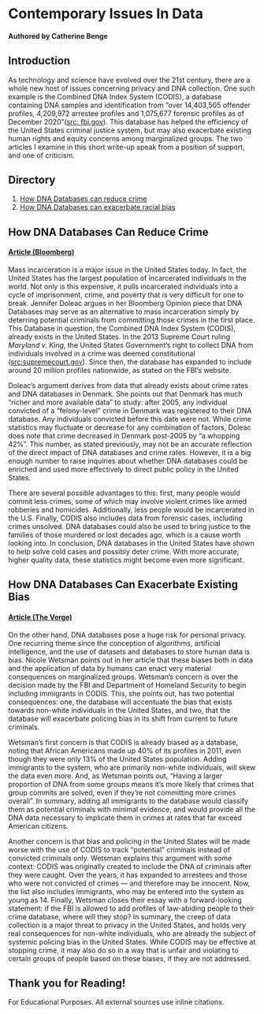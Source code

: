 # Contemporary Issues In Data
#### Authored by Catherine Benge


## Introduction
As technology and science have evolved over the 21st century, there are a whole new host of issues concerning privacy and DNA collection. One such example is the Combined DNA Index System (CODIS), a database containing DNA samples and identification from “over 14,403,505 offender profiles, 4,209,972 arrestee profiles and 1,075,677 forensic profiles as of December 2020”([src: fbi.gov](https://www.fbi.gov/services/laboratory/biometric-analysis/codis/ndis-statistics)). This database has helped the efficiency of the United States criminal justice system, but may also exacerbate existing human rights and equity concerns among marginalized groups. The two articles I examine in this short write-up speak from a position of support, and one of criticism. 

## Directory
1. [How DNA Databases can reduce crime](#one)
2. [How DNA Databases can exacerbate racial bias](#two)

## How DNA Databases Can Reduce Crime<a name="one"></a>
#### [Article (Bloomberg)](https://www.bloomberg.com/opinion/articles/2021-02-01/dna-databases-are-better-crime-deterrent-than-long-prison-time)

Mass incarceration is a major issue in the United States today. In fact, the United States has the largest population of incarcerated individuals in the world. Not only is this expensive, it pulls incarcerated individuals into a cycle of imprisonment, crime, and poverty that is very difficult for one to break. Jennifer Doleac argues in her Bloomberg Opinion piece that DNA Databases may serve as an alternative to mass incarceration simply by deterring potential criminals from committing those crimes in the first place. This Database in question, the Combined DNA Index System (CODIS), already exists in the United States. In the 2013 Supreme Court ruling _Maryland v. King_, the United States Government’s right to collect DNA from individuals involved in a crime was deemed constitutional ([src:supremecourt.gov](https://www.supremecourt.gov/opinions/12pdf/12-207_d18e.pdf)). Since then, the database has expanded to include around 20 million profiles nationwide, as stated on the FBI’s website. 

Doleac’s argument derives from data that already exists about crime rates and DNA databases in Denmark. She points out that Denmark has much “richer and more available data” to study: after 2005, any individual convicted of a “felony-level” crime in Denmark was registered to their DNA database. Any individuals convicted before this date were not. While crime statistics may fluctuate or decrease for any combination of factors, Doleac does note that crime decreased in Denmark post-2005 by “a whopping 42%”. This number, as stated previously, may not be an accurate reflection of the direct impact of DNA databases and crime rates. However, it is a big enough number to raise inquiries about whether DNA databases could be enriched and used more effectively to direct public policy in the United States.   

There are several possible advantages to this: first, many people would commit less crimes, some of which may involve violent crimes like armed robberies and homicides. Additionally, less people would be incarcerated in the U.S. Finally, CODIS also includes data from forensic cases, including crimes unsolved. DNA databases could also be used to bring justice to the families of those murdered or lost decades ago, which is a cause worth looking into. In conclusion, DNA databases in the United States have shown to help solve cold cases and possibly deter crime. With more accurate, higher quality data, these statistics might become even more significant. 

## How DNA Databases Can Exacerbate Existing Bias<a name="two"></a>
#### [Article (The Verge)](https://www.theverge.com/2020/1/14/21063627/dna-detained-immigrants-fbi-codis-bias-crime-database)

On the other hand, DNA databases pose a huge risk for personal privacy. One recurring theme since the conception of algorithms, artificial intelligence, and the use of datasets and databases to store human data is bias. Nicole Wetsman points out in her article that these biases both in data and the application of data by humans can enact very material consequences on marginalized groups. Wetsman’s concern is over the decision made by the FBI and Department of Homeland Security to begin including immigrants in CODIS. This, she points out, has two potential consequences: one, the database will accentuate the bias that exists towards non-white individuals in the United States, and two, that the database will exacerbate policing bias in its shift from current to future criminals.

Wetsman’s first concern is that CODIS is already biased as a database, noting that African Americans made up 40% of its profiles in 2011, even though they were only 13% of the United States population. Adding immigrants to the system, who are primarily non-white individuals, will skew the data even more. And, as Wetsman points out, “Having a larger proportion of DNA from some groups means it’s more likely that crimes that group commits are solved, even if they’re not committing more crimes overall”. In summary, adding all immigrants to the database would classify them as potential criminals with minimal evidence, and would provide all the DNA data necessary to implicate them in crimes at rates that far exceed American citizens.

Another concern is that bias and policing in the United States will be made worse with the use of CODIS to track “potential” criminals instead of convicted criminals only. Wetsman explains this argument with some context: CODIS was originally created to include the DNA of criminals after they were caught. Over the years, it has expanded to arrestees and those who were not convicted of crimes — and therefore may be innocent. Now, the list also includes immigrants, who may be entered into the system as young as 14. Finally, Wetsman closes their essay with a forward-looking statement: if the FBI is allowed to add profiles of law-abiding people to their crime database, where will they stop? In summary, the creep of data collection is a major threat to privacy in the United States, and holds very real consequences for non-white individuals, who are already the subject of systemic policing bias in the United States. While CODIS may be effective at stopping crime, it may also do so in a way that is unfair and violating to certain groups of people based on these biases, if they are not addressed.  

## Thank you for Reading!
For Educational Purposes. All external sources use inline citations.
